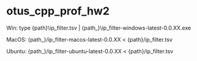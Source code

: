 # otus_cpp_prof_hw2

Win: 
type {path}\\ip_filter.tsv | {path_}\\ip_filter-windows-latest-0.0.XX.exe

MacOS:
{path_}/ip_filter-macos-latest-0.0.XX < {path}/ip_filter.tsv 

Ubuntu:
{path_}/ip_filter-ubuntu-latest-0.0.XX < {path}/ip_filter.tsv
